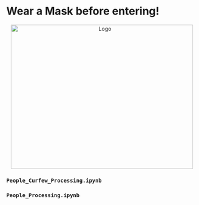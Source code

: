 # Wear a Mask before entering! 

<p align="center">
  <a href="https://github.com/sazio/GAMELEON">
    <img src="https://github.com/sazio/GAMELEON/blob/master/Img/GAMELEON_Masked.png?raw=true" alt="Logo" width="480" height="380">
  </a>
</p>


###  ```People_Curfew_Processing.ipynb``` 
  
###  ```People_Processing.ipynb```

